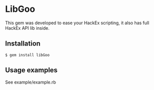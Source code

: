 # LibGoo

This gem was developed to ease your HackEx scripting, it also has full HackEx API lib inside.

## Installation

    $ gem install libGoo

## Usage examples

See example/example.rb